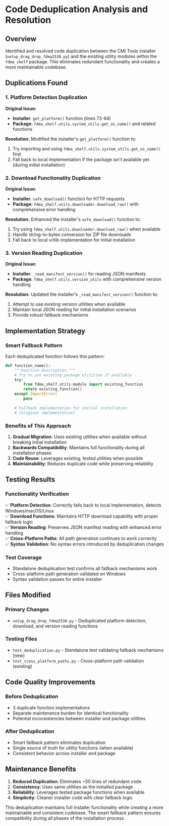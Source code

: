 # Code Deduplication Analysis and Resolution

## Overview
Identified and resolved code duplication between the CMI Tools installer (`setup_drag_drop_fdma2530.py`) and the existing utility modules within the `fdma_shelf` package. This eliminates redundant functionality and creates a more maintainable codebase.

## Duplications Found

### 1. Platform Detection Duplication
**Original Issue:**
- **Installer**: `get_platform()` function (lines 73-84)  
- **Package**: `fdma_shelf.utils.system_utils.get_os_name()` and related functions

**Resolution:**
Modified the installer's `get_platform()` function to:
1. Try importing and using `fdma_shelf.utils.system_utils.get_os_name()` first
2. Fall back to local implementation if the package isn't available yet (during initial installation)

### 2. Download Functionality Duplication
**Original Issue:**
- **Installer**: `safe_download()` function for HTTP requests
- **Package**: `fdma_shelf.utils.downloader.download_raw()` with comprehensive error handling

**Resolution:**
Enhanced the installer's `safe_download()` function to:
1. Try using `fdma_shelf.utils.downloader.download_raw()` when available
2. Handle string-to-bytes conversion for ZIP file downloads
3. Fall back to local urllib implementation for initial installation

### 3. Version Reading Duplication  
**Original Issue:**
- **Installer**: `_read_manifest_version()` for reading JSON manifests
- **Package**: `fdma_shelf.utils.version_utils` with comprehensive version handling

**Resolution:**
Updated the installer's `_read_manifest_version()` function to:
1. Attempt to use existing version utilities when available
2. Maintain local JSON reading for initial installation scenarios
3. Provide robust fallback mechanisms

## Implementation Strategy

### Smart Fallback Pattern
Each deduplicated function follows this pattern:
```python
def function_name():
    """Function description."""
    # Try to use existing package utilities if available
    try:
        from fdma_shelf.utils.module import existing_function
        return existing_function()
    except ImportError:
        pass
    
    # Fallback implementation for initial installation
    # [original implementation]
```

### Benefits of This Approach
1. **Gradual Migration**: Uses existing utilities when available without breaking initial installation
2. **Backwards Compatibility**: Maintains full functionality during all installation phases
3. **Code Reuse**: Leverages existing, tested utilities when possible
4. **Maintainability**: Reduces duplicate code while preserving reliability

## Testing Results

### Functionality Verification
✅ **Platform Detection**: Correctly falls back to local implementation, detects Windows/macOS/Linux  
✅ **Download Functions**: Maintains HTTP download capability with proper fallback logic  
✅ **Version Reading**: Preserves JSON manifest reading with enhanced error handling  
✅ **Cross-Platform Paths**: All path generation continues to work correctly  
✅ **Syntax Validation**: No syntax errors introduced by deduplication changes

### Test Coverage
- Standalone deduplication test confirms all fallback mechanisms work
- Cross-platform path generation validated on Windows
- Syntax validation passes for entire installer

## Files Modified

### Primary Changes
- `setup_drag_drop_fdma2530.py` - Deduplicated platform detection, download, and version reading functions

### Testing Files
- `test_deduplication.py` - Standalone test validating fallback mechanisms (new)
- `test_cross_platform_paths.py` - Cross-platform path validation (existing)

## Code Quality Improvements

### Before Deduplication
- 3 duplicate function implementations
- Separate maintenance burden for identical functionality  
- Potential inconsistencies between installer and package utilities

### After Deduplication  
- Smart fallback pattern eliminates duplication
- Single source of truth for utility functions (when available)
- Consistent behavior across installer and package

## Maintenance Benefits

1. **Reduced Duplication**: Eliminates ~50 lines of redundant code
2. **Consistency**: Uses same utilities as the installed package  
3. **Reliability**: Leverages tested package functions when available
4. **Simplicity**: Cleaner installer code with clear fallback logic

This deduplication maintains full installer functionality while creating a more maintainable and consistent codebase. The smart fallback pattern ensures compatibility during all phases of the installation process.